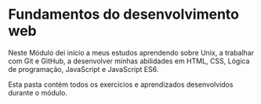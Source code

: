 # Fundamentos do desenvolvimento web

Neste Módulo dei início a meus estudos aprendendo sobre Unix, a trabalhar com Git e GitHub, a desenvolver minhas abilidades em HTML, CSS, Lógica de programação, JavaScript e JavaScript ES6.

Esta pasta contém todos os exercícios e aprendizados desenvolvidos durante o módulo.
